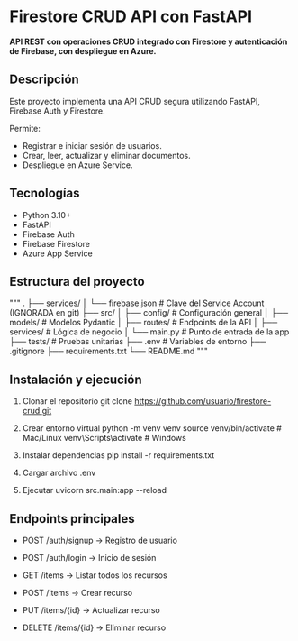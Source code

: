 # Firestore CRUD API con FastAPI

**API REST con operaciones CRUD integrado con Firestore y autenticación de Firebase, con despliegue en Azure.**

## Descripción

Este proyecto implementa una API CRUD segura utilizando FastAPI, Firebase Auth y Firestore.

Permite:

- Registrar e iniciar sesión de usuarios.
- Crear, leer, actualizar y eliminar documentos.
- Despliegue en Azure Service.

## Tecnologías

- Python 3.10+
- FastAPI
- Firebase Auth
- Firebase Firestore
- Azure App Service

## Estructura del proyecto

"""
.
├── services/
│ └── firebase.json # Clave del Service Account (IGNORADA en git)
├── src/
│ ├── config/ # Configuración general
│ ├── models/ # Modelos Pydantic
│ ├── routes/ # Endpoints de la API
│ ├── services/ # Lógica de negocio
│ └── main.py # Punto de entrada de la app
├── tests/ # Pruebas unitarias
├── .env # Variables de entorno
├── .gitignore
├── requirements.txt
└── README.md
"""

## Instalación y ejecución

1. Clonar el repositorio
   git clone https://github.com/usuario/firestore-crud.git

2. Crear entorno virtual
   python -m venv venv
   source venv/bin/activate # Mac/Linux
   venv\Scripts\activate # Windows

3. Instalar dependencias
   pip install -r requirements.txt

4. Cargar archivo .env

5. Ejecutar
   uvicorn src.main:app --reload

## Endpoints principales

- POST /auth/signup → Registro de usuario

- POST /auth/login → Inicio de sesión

- GET /items → Listar todos los recursos

- POST /items → Crear recurso

- PUT /items/{id} → Actualizar recurso

- DELETE /items/{id} → Eliminar recurso
